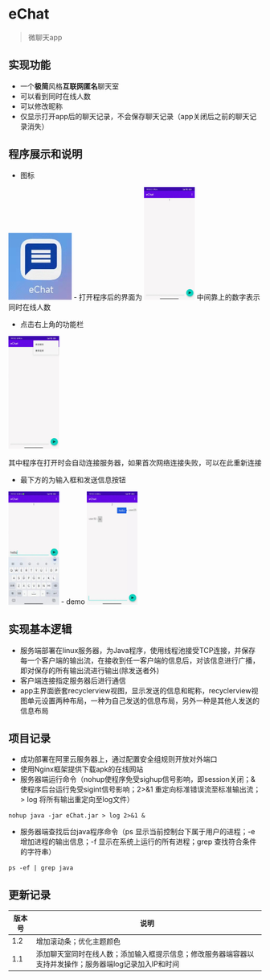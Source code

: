# eChat
> 微聊天app

## 实现功能
- 一个**极简**风格**互联网匿名**聊天室
- 可以看到同时在线人数
- 可以修改昵称
- 仅显示打开app后的聊天记录，不会保存聊天记录（app关闭后之前的聊天记录消失）
## 程序展示和说明
- 图标
<img src="pic/icon.jpg" width="25%" />
- 打开程序后的界面为
<img src="pic/main.jpg" width="20%">
中间靠上的数字表示同时在线人数

- 点击右上角的功能栏
<img src="pic/fun_right.jpg" width="20%">

其中程序在打开时会自动连接服务器，如果首次网络连接失败，可以在此重新连接

- 最下方的为输入框和发送信息按钮
<img src="pic/input.jpg" width="20%">
- demo
<img src="pic/demo.jpg" width="20%">

## 实现基本逻辑
- 服务端部署在linux服务器，为Java程序，使用线程池接受TCP连接，并保存每一个客户端的输出流，在接收到任一客户端的信息后，对该信息进行广播，即对保存的所有输出流进行输出(除发送者外)
- 客户端连接指定服务器后进行通信
- app主界面嵌套recyclerview视图，显示发送的信息和昵称，recyclerview视图单元设置两种布局，一种为自己发送的信息布局，另外一种是其他人发送的信息布局

## 项目记录
- 成功部署在阿里云服务器上，通过配置安全组规则开放对外端口
- 使用Nginx框架提供下载apk的在线网站
- 服务器端运行命令（nohup使程序免受sighup信号影响，即session关闭；&使程序后台运行免受sigint信号影响；2>&1 重定向标准错误流至标准输出流；> log 将所有输出重定向至log文件）
```shell
nohup java -jar eChat.jar > log 2>&1 &
```
- 服务器端查找后台java程序命令（ps 显示当前控制台下属于用户的进程；-e 增加进程的输出信息；-f 显示在系统上运行的所有进程；grep 查找符合条件的字符串）
```shell
ps -ef | grep java
```
## 更新记录
| 版本号 | 说明                                                         |
| ------ | ------------------------------------------------------------ |
| 1.2    | 增加滚动条；优化主题颜色                                     |
| 1.1    | 添加聊天室同时在线人数；添加输入框提示信息；修改服务器端容器以支持并发操作；服务器端log记录加入IP和时间 |

